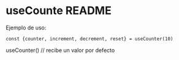 # useCounte README

Ejemplo de uso:

```
const {counter, increment, decrement, reset} = useCounter(10)
```

useCounter() // recibe un valor por defecto